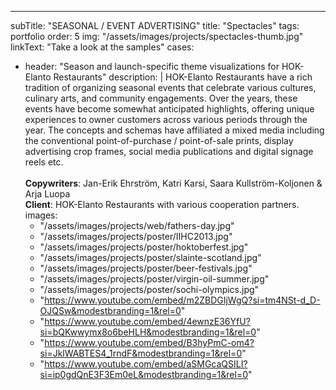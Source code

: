 ---
subTitle: "SEASONAL / EVENT ADVERTISING" 
title: "Spectacles"
tags: portfolio
order: 5
img: "/assets/images/projects/spectacles-thumb.jpg"
linkText: "Take a look at the samples"
cases:
  - header: "Season and launch-specific theme visualizations for HOK-Elanto Restaurants"
    description: |
        HOK-Elanto Restaurants have a rich tradition of organizing seasonal events that celebrate various cultures, culinary arts, and community engagements. Over the years, these events have become somewhat anticipated highlights, offering unique experiences to owner customers across various periods through the year. The concepts and schemas have affiliated a mixed media including the conventional point-of-purchase / point-of-sale prints, display advertising crop frames, social media publications and digital signage reels etc.<br>
        <br>
        <strong>Copywriters</strong>: Jan-Erik Ehrström, Katri Karsi, Saara Kullström-Koljonen & Arja Luopa<br>
        <strong>Client</strong>: HOK-Elanto Restaurants with various cooperation partners.
    images:
      - "/assets/images/projects/web/fathers-day.jpg"
      - "/assets/images/projects/poster/IIHC2013.jpg"
      - "/assets/images/projects/poster/hoktoberfest.jpg"
      - "/assets/images/projects/poster/slainte-scotland.jpg"
      - "/assets/images/projects/poster/beer-festivals.jpg"
      - "/assets/images/projects/poster/virgin-oil-summer.jpg"
      - "/assets/images/projects/poster/sochi-olympics.jpg"
      - "https://www.youtube.com/embed/m2ZBDGIjWgQ?si=tm4NSt-d_D-OJQSw&modestbranding=1&rel=0"
      - "https://www.youtube.com/embed/4ewnzE36YfU?si=bQKwwymx8o6beHLH&modestbranding=1&rel=0"
      - "https://www.youtube.com/embed/B3hyPmC-om4?si=JklWABTES4_1rndF&modestbranding=1&rel=0"
      - "https://www.youtube.com/embed/aSMGcaQSILI?si=ip0gdQnE3F3Em0eL&modestbranding=1&rel=0"